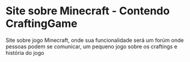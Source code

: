 # Site sobre Minecraft - Contendo CraftingGame
Site sobre jogo Minecraft, onde sua funcionalidade será um forúm onde pessoas podem se comunicar, um pequeno jogo sobre os craftings e história do jogo
